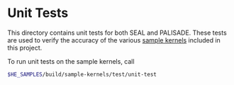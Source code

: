 # Unit Tests
This directory contains unit tests for both SEAL and PALISADE. These tests are
used to verify the accuracy of the various [sample kernels](../) included in
this project.

To run unit tests on the sample kernels, call
```bash
$HE_SAMPLES/build/sample-kernels/test/unit-test
```
